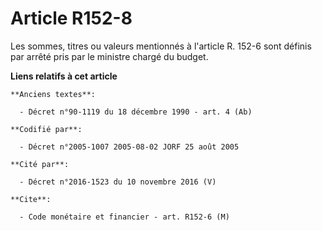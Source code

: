 # Article R152-8

Les sommes, titres ou valeurs mentionnés à l'article R. 152-6 sont définis par arrêté pris par le ministre chargé du budget.

**Liens relatifs à cet article**

	**Anciens textes**:

	  - Décret n°90-1119 du 18 décembre 1990 - art. 4 (Ab)

	**Codifié par**:

	  - Décret n°2005-1007 2005-08-02 JORF 25 août 2005

	**Cité par**:

	  - Décret n°2016-1523 du 10 novembre 2016 (V)

	**Cite**:

	  - Code monétaire et financier - art. R152-6 (M)
